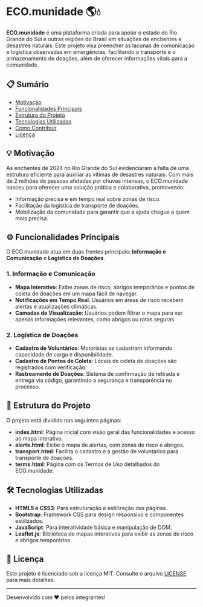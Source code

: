 # ECO.munidade 🌎💧

**ECO.munidade** é uma plataforma criada para apoiar o estado do Rio Grande do Sul e outras regiões do Brasil em situações de enchentes e desastres naturais. Este projeto visa preencher as lacunas de comunicação e logística observadas em emergências, facilitando o transporte e o armazenamento de doações, além de oferecer informações vitais para a comunidade.

## 📋 Sumário

- [Motivação](#-motivação)
- [Funcionalidades Principais](#-funcionalidades-principais)
- [Estrutura do Projeto](#-estrutura-do-projeto)
- [Tecnologias Utilizadas](#-tecnologias-utilizadas)
- [Como Contribuir](#-como-contribuir)
- [Licença](#-licença)

## 💡 Motivação

As enchentes de 2024 no Rio Grande do Sul evidenciaram a falta de uma estrutura eficiente para auxiliar as vítimas de desastres naturais. Com mais de 2 milhões de pessoas afetadas por chuvas intensas, o ECO.munidade nasceu para oferecer uma solução prática e colaborativa, promovendo:
- Informação precisa e em tempo real sobre zonas de risco.
- Facilitação da logística de transporte de doações.
- Mobilização da comunidade para garantir que a ajuda chegue a quem mais precisa.

## ⚙️ Funcionalidades Principais

O ECO.munidade atua em duas frentes principais: **Informação e Comunicação** e **Logística de Doações**.

### 1. Informação e Comunicação
- **Mapa Interativo**: Exibe zonas de risco, abrigos temporários e pontos de coleta de doações em um mapa fácil de navegar.
- **Notificações em Tempo Real**: Usuários em áreas de risco recebem alertas e atualizações climáticas.
- **Camadas de Visualização**: Usuários podem filtrar o mapa para ver apenas informações relevantes, como abrigos ou rotas seguras.

### 2. Logística de Doações
- **Cadastro de Voluntários**: Motoristas se cadastram informando capacidade de carga e disponibilidade.
- **Cadastro de Pontos de Coleta**: Locais de coleta de doações são registrados com verificação.
- **Rastreamento de Doações**: Sistema de confirmação de retirada e entrega via código, garantindo a segurança e transparência no processo.

## 📂 Estrutura do Projeto

O projeto está dividido nas seguintes páginas:

- **index.html**: Página inicial com visão geral das funcionalidades e acesso ao mapa interativo.
- **alerts.html**: Exibe o mapa de alertas, com zonas de risco e abrigos.
- **transport.html**: Facilita o cadastro e a gestão de voluntários para transporte de doações.
- **terms.html**: Página com os Termos de Uso detalhados do ECO.munidade.

## 🛠️ Tecnologias Utilizadas

- **HTML5 e CSS3**: Para estruturação e estilização das páginas.
- **Bootstrap**: Framework CSS para design responsivo e componentes estilizados.
- **JavaScript**: Para interatividade básica e manipulação de DOM.
- **Leaflet.js**: Biblioteca de mapas interativos para exibir as zonas de risco e abrigos temporários.

## 📜 Licença

Este projeto é licenciado sob a licença MIT. Consulte o arquivo [LICENSE](LICENSE) para mais detalhes.

---

Desenvolvido com ❤️ pelos integrantes!
